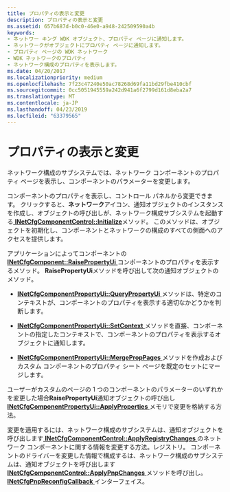 ```yaml
---
title: プロパティの表示と変更
description: プロパティの表示と変更
ms.assetid: 657b687d-b0c0-46e0-a948-242509590a4b
keywords:
- ネットワー キング WDK オブジェクト、プロパティ ページに通知します。
- ネットワークがオブジェクトにプロパティ ページに通知します。
- プロパティ ページの WDK ネットワーク
- WDK ネットワークのプロパティ
- ネットワーク構成のプロパティを表示します。
ms.date: 04/20/2017
ms.localizationpriority: medium
ms.openlocfilehash: 7f23c47240e50ac78268d69fa11bd29fbe410cbf
ms.sourcegitcommit: 0cc5051945559a242d941a6f2799d161d8eba2a7
ms.translationtype: MT
ms.contentlocale: ja-JP
ms.lasthandoff: 04/23/2019
ms.locfileid: "63379565"
---
```

# <a name="displaying-and-changing-properties"></a>プロパティの表示と変更





ネットワーク構成のサブシステムでは、ネットワーク コンポーネントのプロパティ ページを表示し、コンポーネントのパラメーターを変更します。

コンポーネントのプロパティを表示し、コントロール パネルから変更できます。 クリックすると、**ネットワーク**アイコン、通知オブジェクトのインスタンスを作成し、オブジェクトの呼び出しが、ネットワーク構成サブシステムを起動する[ **INetCfgComponentControl::Initialize**](https://msdn.microsoft.com/library/windows/hardware/ff547729)メソッド。 このメソッドは、オブジェクトを初期化し、コンポーネントとネットワークの構成のすべての側面へのアクセスを提供します。

アプリケーションによってコンポーネントの[ **INetCfgComponent::RaisePropertyUi** ](https://msdn.microsoft.com/library/windows/hardware/ff547895)コンポーネントのプロパティを表示するメソッド。 **RaisePropertyUi**メソッドを呼び出して次の通知オブジェクトのメソッド。

-   [**INetCfgComponentPropertyUi::QueryPropertyUi** ](https://msdn.microsoft.com/library/windows/hardware/ff547749)メソッドは、特定のコンテキストが、コンポーネントのプロパティを表示する適切なかどうかを判断します。

-   [**INetCfgComponentPropertyUi::SetContext** ](https://msdn.microsoft.com/library/windows/hardware/ff547752)メソッドを直接、コンポーネントの指定したコンテキストで、コンポーネントのプロパティを表示するオブジェクトに通知します。

-   [**INetCfgComponentPropertyUi::MergePropPages** ](https://msdn.microsoft.com/library/windows/hardware/ff547746)メソッドを作成およびカスタム コンポーネントのプロパティ シート ページを既定のセットにマージします。

ユーザーがカスタムのページの 1 つのコンポーネントのパラメーターのいずれかを変更した場合**RaisePropertyUi**通知オブジェクトの呼び出し[ **INetCfgComponentPropertyUi::ApplyProperties** ](https://msdn.microsoft.com/library/windows/hardware/ff547741)メモリで変更を格納する方法。

変更を適用するには、ネットワーク構成のサブシステムは、通知オブジェクトを呼び出します[ **INetCfgComponentControl::ApplyRegistryChanges** ](https://msdn.microsoft.com/library/windows/hardware/ff547727)のネットワーク コンポーネントに関する情報を変更する方法。レジストリ。 コンポーネントのドライバーを変更した情報で構成するは、ネットワーク構成のサブシステムは、通知オブジェクトを呼び出します[ **INetCfgComponentControl::ApplyPnpChanges** ](https://msdn.microsoft.com/library/windows/hardware/ff547726)メソッドを呼び出し。[ **INetCfgPnpReconfigCallback** ](https://msdn.microsoft.com/library/windows/hardware/ff547935)インターフェイス。

 

 





